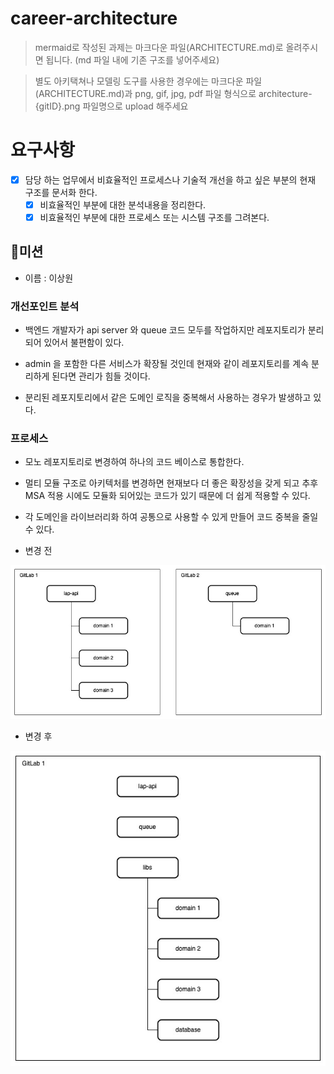 # career-architecture

> mermaid로 작성된 과제는 마크다운 파일(ARCHITECTURE.md)로 올려주시면 됩니다. (md 파일 내에 기존 구조를 넣어주세요)

> 별도 아키택쳐나 모델링 도구를 사용한 경우에는 마크다운 파일(ARCHITECTURE.md)과 png, gif, jpg, pdf 파일 형식으로 architecture-{gitID}.png 파일명으로 upload 해주세요

# 요구사항

- [x] 담당 하는 업무에서 비효율적인 프로세스나 기술적 개선을 하고 싶은 부분의 현재 구조를 문서화 한다.
    - [x] 비효율적인 부분에 대한 분석내용을 정리한다.
    - [x] 비효율적인 부분에 대한 프로세스 또는 시스템 구조를 그려본다.

## 🚀미션

- 이름 : 이상원

### 개선포인트 분석

- 백엔드 개발자가 api server 와 queue 코드 모두를 작업하지만 레포지토리가 분리되어 있어서 불편함이 있다.

- admin 을 포함한 다른 서비스가 확장될 것인데 현재와 같이 레포지토리를 계속 분리하게 된다면 관리가 힘들 것이다.

- 분리된 레포지토리에서 같은 도메인 로직을 중복해서 사용하는 경우가 발생하고 있다.
 
### 프로세스

- 모노 레포지토리로 변경하여 하나의 코드 베이스로 통합한다.

- 멀티 모듈 구조로 아키텍처를 변경하면 현재보다 더 좋은 확장성을 갖게 되고 추후 MSA 적용 시에도 모듈화 되어있는 코드가 있기 때문에 더 쉽게 적용할 수 있다.

- 각 도메인을 라이브러리화 하여 공통으로 사용할 수 있게 만들어 코드 중복을 줄일 수 있다.

- 변경 전

<img src="architecture1-rollo231.jpg">

- 변경 후

<img src="architecture2-rollo231.jpg">
